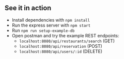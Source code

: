 ## See it in action

* Install dependencies with `npm install`
* Run the express server with `npm start`
* Run `npm run setup-example-db`
* Open postman and try the example REST endpoints:
	* `localhost:8080/api/restaurants/search` (GET)
	* `localhost:8080/api/reservation` (POST)
	* `localhost:8080/api/users/:id` (DELETE)
